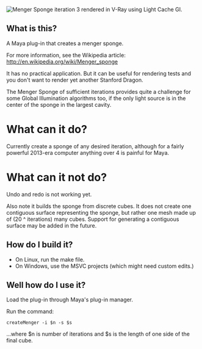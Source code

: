 ![Menger Sponge iteration 3 rendered in V-Ray using Light Cache GI.](https://raw.github.com/skurmedel/mayamenger/master/examplesponge.jpg)

What is this?
-------------

A Maya plug-in that creates a menger sponge.

For more information, see the Wikipedia article:
   http://en.wikipedia.org/wiki/Menger_sponge
   
It has no practical application. But it can be useful for rendering tests 
and you don't want to render yet another Stanford Dragon.

The Menger Sponge of sufficient iterations provides quite a challenge for 
some Global Illumination algorithms too, if the only light source is in
the center of the sponge in the largest cavity.

What can it do?
===============

Currently create a sponge of any desired iteration, although for a 
fairly powerful 2013-era computer anything over 4 is painful for Maya.

What can it not do?
===================

Undo and redo is not working yet.

Also note it builds the sponge from discrete cubes. It does not create one contiguous surface representing the sponge, but rather one mesh made up of (20 ^ iterations) many cubes. Support for generating a contiguous surface may be added in the future.

How do I build it?
------------------

- On Linux, run the make file.
- On Windows, use the MSVC projects (which might need custom edits.)

Well how do I use it?
---------------------

Load the plug-in through Maya's plug-in manager.

Run the command:

    createMenger -i $n -s $s 
    
...where $n is number of iterations and $s is the length of one side of the final cube.
